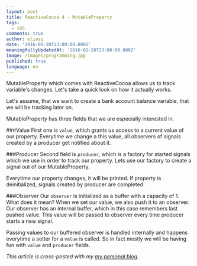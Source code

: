 ```yaml
---
layout: post
title: ReactiveCocoa 4 - MutableProperty
tags:
  - iOS
comments: true
author: eliasz
date: '2016-01-20T23:00:00.000Z'
meaningfullyUpdatedAt: '2016-01-20T23:00:00.000Z'
image: /images/programming.jpg
published: true
language: en
---
```


MutableProperty which comes with ReactiveCocoa allows us to track variable's changes. Let's take a quick look on how it actually works.

Let's assume, that we want to create a bank account balance variable, that we will be tracking later on. 
<script src="https://gist.github.com/Eluss/e3d97651eb2400cc6545.js"></script>

MutableProperty has three fields that we are especially interested in.

###Value
First one is `value`, which grants us access to a current value of our property. Everytime we change a this value, all observers of signals created by a producer get notified about it.

###Producer
Second field is `producer`, which is a factory for started signals which we use in order to track our property. Lets use our factory to create a signal out of our MutableProperty.
<script src="https://gist.github.com/Eluss/8e0402d073d48e42fd88.js"></script>
Everytime our property changes, it will be printed. If property is deinitialized, signals created by producer are completed.

###Observer
Our `observer` is initialized as a buffer with a capacity of 1. What does it mean? When we set our value, we also push it to an observer. Our observer has an internal buffer, which in this case remembers last pushed value. This value will be passed to observer every time producer starts a new signal.

Passing values to our buffered observer is handled internally and happens everytime a setter for a `value` is called. So in fact mostly we will be having fun with `value` and `producer` fields.



*This article is cross-posted with my [my personal blog](http://eluss.github.io/).*
